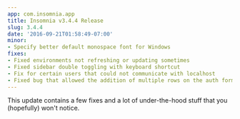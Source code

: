 ```yaml
---
app: com.insomnia.app
title: Insomnia v3.4.4 Release
slug: 3.4.4
date: '2016-09-21T01:58:49-07:00'
minor:
- Specify better default monospace font for Windows
fixes:
- Fixed environments not refreshing or updating sometimes
- Fixed sidebar double toggling with keyboard shortcut
- Fix for certain users that could not communicate with localhost
- Fixed bug that allowed the addition of multiple rows on the auth form
---
```


This update contains a few fixes and a lot of under-the-hood stuff that
you (hopefully) won't notice.

